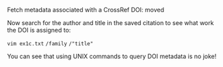 Fetch metadata associated with a CrossRef DOI:
moved

Now search for the author and title in the saved citation to see what work the DOI is assigned to:

`vim ex1c.txt`
`/family`
`/"title"`

You can see that using UNIX commands to query DOI metadata is no joke! 